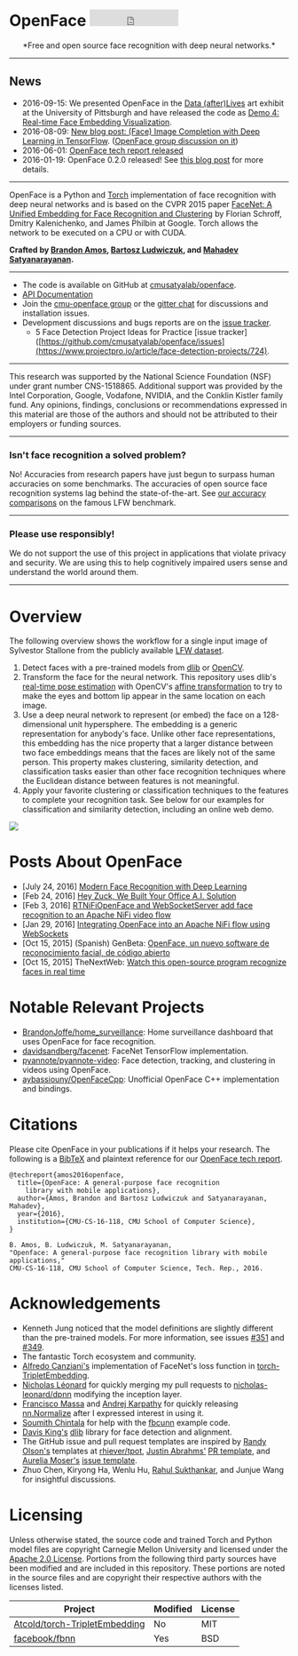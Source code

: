# OpenFace <iframe src="https://ghbtns.com/github-btn.html?user=cmusatyalab&repo=openface&type=star&count=true&size=large" frameborder="0" scrolling="0" width="160px" height="30px"></iframe>

<center>
*Free and open source face recognition with
deep neural networks.*
</center>

---

## News

+ 2016-09-15: We presented OpenFace in the
  [Data (after)Lives](https://uag.pitt.edu/Detail/occurrences/370) art exhibit
  at the University of Pittsburgh and have released the code as
  [Demo 4: Real-time Face Embedding Visualization](demo-4-sphere/).
+ 2016-08-09: [New blog post: (Face) Image Completion with Deep Learning in TensorFlow](http://bamos.github.io/2016/08/09/deep-completion/). ([OpenFace group discussion on it](https://groups.google.com/forum/#!topic/cmu-openface/h7t-URw7zJA))
+ 2016-06-01: [OpenFace tech report released](http://reports-archive.adm.cs.cmu.edu/anon/2016/CMU-CS-16-118.pdf)
+ 2016-01-19: OpenFace 0.2.0 released!
  See [this blog post](http://bamos.github.io/2016/01/19/openface-0.2.0/)
  for more details.

---

OpenFace is a Python and [Torch](http://torch.ch) implementation of
face recognition with deep neural networks and is based on
the CVPR 2015 paper
[FaceNet: A Unified Embedding for Face Recognition and Clustering](http://www.cv-foundation.org/openaccess/content_cvpr_2015/app/1A_089.pdf)
by Florian Schroff, Dmitry Kalenichenko, and James Philbin at Google.
Torch allows the network to be executed on a CPU or with CUDA.

**Crafted by [Brandon Amos](http://bamos.github.io),
[Bartosz Ludwiczuk](https://github.com/melgor), and
[Mahadev Satyanarayanan](https://www.cs.cmu.edu/~satya/).**

---

+ The code is available on GitHub at
  [cmusatyalab/openface](https://github.com/cmusatyalab/openface).
+ [API Documentation](http://openface-api.readthedocs.org/en/latest/index.html)
+ Join the
  [cmu-openface group](https://groups.google.com/forum/#!forum/cmu-openface)
  or the
  [gitter chat](https://gitter.im/cmusatyalab/openface)
  for discussions and installation issues.
+ Development discussions and bugs reports are on the
  [issue tracker](https://github.com/cmusatyalab/openface/issues).
  + 5 Face Detection Project Ideas for Practice
  [issue tracker]([https://github.com/cmusatyalab/openface/issues](https://www.projectpro.io/article/face-detection-projects/724).

---

This research was supported by the National Science Foundation (NSF)
under grant number CNS-1518865.  Additional support
was provided by the Intel Corporation, Google, Vodafone, NVIDIA, and the
Conklin Kistler family fund.  Any opinions, findings, conclusions or
recommendations expressed in this material are those of the authors
and should not be attributed to their employers or funding sources.

---

### Isn't face recognition a solved problem?
No! Accuracies from research papers have just begun to surpass
human accuracies on some benchmarks.
The accuracies of open source face recognition systems lag
behind the state-of-the-art.
See [our accuracy comparisons](http://cmusatyalab.github.io/openface/models-and-accuracies/)
on the famous LFW benchmark.

---

### Please use responsibly!

We do not support the use of this project in applications
that violate privacy and security.
We are using this to help cognitively impaired users
sense and understand the world around them.

---

# Overview

The following overview shows the workflow for a single input
image of Sylvestor Stallone from the publicly available
[LFW dataset](http://vis-www.cs.umass.edu/lfw/person/Sylvester_Stallone.html).

1. Detect faces with a pre-trained models from
  [dlib](http://blog.dlib.net/2014/02/dlib-186-released-make-your-own-object.html)
  or
  [OpenCV](http://docs.opencv.org/master/tutorial_py_face_detection.html).
2. Transform the face for the neural network.
   This repository uses dlib's
   [real-time pose estimation](http://blog.dlib.net/2014/08/real-time-face-pose-estimation.html)
   with OpenCV's
   [affine transformation](http://docs.opencv.org/doc/tutorials/imgproc/imgtrans/warp_affine/warp_affine.html)
   to try to make the eyes and bottom lip appear in
   the same location on each image.
3. Use a deep neural network to represent (or embed) the face on
   a 128-dimensional unit hypersphere.
   The embedding is a generic representation for anybody's face.
   Unlike other face representations, this embedding has the nice property
   that a larger distance between two face embeddings means
   that the faces are likely not of the same person.
   This property makes clustering, similarity detection,
   and classification tasks easier than other face recognition
   techniques where the Euclidean distance between
   features is not meaningful.
4. Apply your favorite clustering or classification techniques
   to the features to complete your recognition task.
   See below for our examples for classification and
   similarity detection, including an online web demo.

![](https://raw.githubusercontent.com/cmusatyalab/openface/master/images/summary.jpg)


# Posts About OpenFace

+ [July 24, 2016] [Modern Face Recognition with Deep Learning](https://medium.com/@ageitgey/machine-learning-is-fun-part-4-modern-face-recognition-with-deep-learning-c3cffc121d78#.ds8i8oic9)
+ [Feb 24, 2016] [Hey Zuck, We Built Your Office A.I. Solution](http://blog.algorithmia.com/2016/02/hey-zuck-we-built-your-facial-recognition-ai/)
+ [Feb 3, 2016] [RTNiFiOpenFace and WebSocketServer add face recognition to an Apache NiFi video flow](https://richardstechnotes.wordpress.com/2016/02/03/rtnifiopenface-and-websocketserver-add-face-recognition-to-an-apache-nifi-video-flow/)
+ [Jan 29, 2016] [Integrating OpenFace into an Apache NiFi flow using WebSockets](https://richardstechnotes.wordpress.com/2016/01/29/integrating-openface-into-an-apache-nifi-flow-using-websockets/)
+ [Oct 15, 2015] (Spanish) GenBeta: [OpenFace, un nuevo software de reconocimiento facial, de código abierto](http://www.genbeta.com/actualidad/openface-un-nuevo-software-de-reconocimiento-facial-de-codigo-abierto)
+ [Oct 15, 2015] TheNextWeb: [Watch this open-source program recognize faces in real time](http://thenextweb.com/dd/2015/10/15/watch-this-open-source-program-recognize-faces-in-real-time/)

# Notable Relevant Projects
+ [BrandonJoffe/home_surveillance](https://github.com/BrandonJoffe/home_surveillance):
  Home surveillance dashboard that uses OpenFace for face recognition.
+ [davidsandberg/facenet](https://github.com/davidsandberg/facenet):
  FaceNet TensorFlow implementation.
+ [pyannote/pyannote-video](https://github.com/pyannote/pyannote-video):
  Face detection, tracking, and clustering in videos using OpenFace.
+ [aybassiouny/OpenFaceCpp](https://github.com/aybassiouny/OpenFaceCpp):
  Unofficial OpenFace C++ implementation and bindings.

# Citations

Please cite OpenFace in your publications if it helps your research.
The following is a [BibTeX](http://www.bibtex.org/) and plaintext reference for our
[OpenFace tech report](http://reports-archive.adm.cs.cmu.edu/anon/anon/2016/CMU-CS-16-118.pdf).

```
@techreport{amos2016openface,
  title={OpenFace: A general-purpose face recognition
    library with mobile applications},
  author={Amos, Brandon and Bartosz Ludwiczuk and Satyanarayanan, Mahadev},
  year={2016},
  institution={CMU-CS-16-118, CMU School of Computer Science},
}

B. Amos, B. Ludwiczuk, M. Satyanarayanan,
"Openface: A general-purpose face recognition library with mobile applications,"
CMU-CS-16-118, CMU School of Computer Science, Tech. Rep., 2016.
```

# Acknowledgements
+ Kenneth Jung noticed that the model definitions are slightly
  different than the pre-trained models.
  For more information, see issues
  [#351](https://github.com/cmusatyalab/openface/issues/351) and
  [#349](https://github.com/cmusatyalab/openface/issues/349).
+ The fantastic Torch ecosystem and community.
+ [Alfredo Canziani's](https://github.com/Atcold)
  implementation of FaceNet's loss function in
  [torch-TripletEmbedding](https://github.com/Atcold/torch-TripletEmbedding).
+ [Nicholas Léonard](https://github.com/nicholas-leonard)
  for quickly merging my pull requests to
  [nicholas-leonard/dpnn](https://github.com/nicholas-leonard/dpnn)
  modifying the inception layer.
+ [Francisco Massa](https://github.com/fmassa)
  and
  [Andrej Karpathy](http://cs.stanford.edu/people/karpathy/)
  for
  quickly releasing [nn.Normalize](https://github.com/torch/nn/pull/341)
  after I expressed interest in using it.
+ [Soumith Chintala](https://github.com/soumith) for
  help with the [fbcunn](https://github.com/facebook/fbcunn)
  example code.
+ [Davis King's](https://github.com/davisking) [dlib](https://github.com/davisking/dlib)
  library for face detection and alignment.
+ The GitHub issue and pull request templates are inspired by
  [Randy Olson's](http://www.randalolson.com/) templates at [rhiever/tpot](https://github.com/rhiever/tpot),
  [Justin Abrahms'](https://justin.abrah.ms/) [PR template](https://quickleft.com/blog/pull-request-templates-make-code-review-easier/),
  and
  [Aurelia Moser's](http://algorhyth.ms/) [issue template](https://bl.ocks.org/auremoser/72803ba969d0e61ff070).
+ Zhuo Chen, Kiryong Ha, Wenlu Hu,
  [Rahul Sukthankar](http://www.cs.cmu.edu/~rahuls/), and
  Junjue Wang for insightful discussions.

# Licensing
Unless otherwise stated, the source code and trained Torch and Python
model files are copyright Carnegie Mellon University and licensed
under the
[Apache 2.0 License](https://github.com/cmusatyalab/openface/blob/master/LICENSE).
Portions from the following third party sources have
been modified and are included in this repository.
These portions are noted in the source files and are
copyright their respective authors with
the licenses listed.

| Project | Modified | License |
|---|---|---|
[Atcold/torch-TripletEmbedding](https://github.com/Atcold/torch-TripletEmbedding) | No | MIT
[facebook/fbnn](https://github.com/facebook/fbnn) | Yes | BSD
